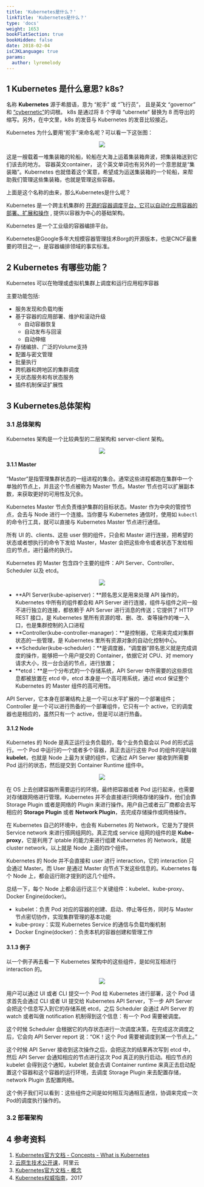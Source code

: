 ```yaml
---
title: 'Kubernetes是什么？'
linkTitle: 'Kubernetes是什么？'
type: 'docs'
weight: 1653
bookFlatSection: true
bookHidden: false
date: 2018-02-04
isCJKLanguage: true
params:
  author: lyremelody
---
```


## 1 **Kubernetes 是什么意思? k8s?**

名称 **Kubernetes** 源于希腊语，意为 “舵手” 或 “飞行员”， 且是英文 “governor” 和 [“cybernetic”](http://www.etymonline.com/index.php?term=cybernetics)的词根。 k8s 是通过将 8 个字母 “ubernete” 替换为 8 而导出的缩写。另外，在中文里，k8s 的发音与 Kubernetes 的发音比较接近。

Kubernetes 为什么要用“舵手”来命名呢？可以看一下这张图：

<div align=center><img src="./images/what-is-kubernetes-01.png"></div>

这是一艘载着一堆集装箱的轮船，轮船在大海上运着集装箱奔波，把集装箱送到它们该去的地方。 容器英文container， 这个英文单词也有另外的一个意思就是“集装箱”。Kubernetes 也就借着这个寓意，希望成为运送集装箱的一个轮船，来帮助我们管理这些集装箱，也就是管理这些容器。

上面是这个名称的由来，那么Kubernetes是什么呢？

Kubernetes 是一个跨主机集群的 [开源的容器调度平台，它可以自动化应用容器的部署、扩展和操作](http://www.slideshare.net/BrianGrant11/wso2con-us-2015-kubernetes-a-platform-for-automating-deployment-scaling-and-operations) , 提供以容器为中心的基础架构。

Kubernetes 是一个工业级的容器编排平台。

Kubernetes是Google多年大规模容器管理技术Borg的开源版本，也是CNCF最重要的项目之一，是容器编排领域的事实标准。

## 2 Kubernetes 有哪些功能？

Kubernetes 可以在物理或虚拟机集群上调度和运行应用程序容器

主要功能包括:

* 服务发现和负载均衡
* 基于容器的应用部署、维护和滚动升级
  * 自动容器恢复
  * 自动发布与回滚
  * 自动伸缩
* 存储编排、广泛的Volume支持
* 配置与密文管理
* 批量执行
* 跨机器和跨地区的集群调度
* 无状态服务和有状态服务
* 插件机制保证扩展性

## 3 Kubernetes总体架构

### 3.1 总体架构

Kubernetes 架构是一个比较典型的二层架构和 server-client 架构。

<div align=center><img src="./images/what-is-kubernetes-02.png"></div>

#### 3.1.1 Master

“Master“是指管理集群状态的一组进程的集合。通常这些进程都跑在集群中一个单独的节点上，并且这个节点被称为 Master 节点。Master 节点也可以扩展副本数，来获取更好的可用性及冗余。

Kubernetes Master 节点负责维护集群的目标状态。Master 作为中央的管控节点，会去与 Node 进行一个连接。当你要与 Kubernetes 通信时，使用如 `kubectl` 的命令行工具，就可以直接与 Kubernetes Master 节点进行通信。

所有 UI 的、clients、这些 user 侧的组件，只会和 Master 进行连接，把希望的状态或者想执行的命令下发给 Master，Master 会把这些命令或者状态下发给相应的节点，进行最终的执行。

Kubernetes 的 Master 包含四个主要的组件：API Server、Controller、Scheduler 以及 etcd。

<div align=center><img src="./images/what-is-kubernetes-03.png"></div>

* **API Server(kube-apiserver)：**顾名思义是用来处理 API 操作的，Kubernetes 中所有的组件都会和 API Server 进行连接，组件与组件之间一般不进行独立的连接，都依赖于 API Server 进行消息的传送；它提供了 HTTP REST 接口，是 Kubernetes 里所有资源的增、删、改、查等操作的唯一入口，也是集群控制的入口进程
* **Controller(kube-controller-manager)：**是控制器，它用来完成对集群状态的一些管理，是 Kubernetes 里所有资源对象的自动化控制中心。
* **Scheduler(kube-scheduler)：**是调度器，“调度器”顾名思义就是完成调度的操作，能够把一个用户提交的 Container，依据它对 CPU、对 memory 请求大小，找一台合适的节点，进行放置；
* **etcd：**是一个分布式的一个存储系统，API Server 中所需要的这些原信息都被放置在 etcd 中，etcd 本身是一个高可用系统，通过 etcd 保证整个 Kubernetes 的 Master 组件的高可用性。

API Server，它本身在部署结构上是一个可以水平扩展的一个部署组件；Controller 是一个可以进行热备的一个部署组件，它只有一个 active，它的调度器也是相应的，虽然只有一个 active，但是可以进行热备。

#### 3.1.2 Node

Kubernetes 的 Node 是真正运行业务负载的，每个业务负载会以 Pod 的形式运行。一个 Pod 中运行的一个或者多个容器，真正去运行这些 Pod 的组件的是叫做 **kubelet**，也就是 Node 上最为关键的组件，它通过 API Server 接收到所需要 Pod 运行的状态，然后提交到 Container Runtime 组件中。

<div align=center><img src="./images/what-is-kubernetes-04.png"></div>

在 OS 上去创建容器所需要运行的环境，最终把容器或者 Pod 运行起来，也需要对存储跟网络进行管理。Kubernetes 并不会直接进行网络存储的操作，他们会靠 Storage Plugin 或者是网络的 Plugin 来进行操作。用户自己或者云厂商都会去写相应的 **Storage Plugin** 或者 **Network Plugin**，去完成存储操作或网络操作。

在 Kubernetes 自己的环境中，也会有 Kubernetes 的 Network，它是为了提供 Service network 来进行搭网组网的。真正完成 service 组网的组件的是 **Kube-proxy**，它是利用了 iptable 的能力来进行组建 Kubernetes 的 Network，就是 cluster network，以上就是 Node 上面的四个组件。

Kubernetes 的 Node 并不会直接和 user 进行 interaction，它的 interaction 只会通过 Master。而 User 是通过 Master 向节点下发这些信息的。Kubernetes 每个 Node 上，都会运行刚才提到的这几个组件。

总结一下，每个 Node 上都会运行这三个关键组件：kubelet、kube-proxy、Docker Engine(docker)。

* kubelet：负责 Pod 对应的容器的创建、启动、停止等任务，同时与 Master 节点密切协作，实现集群管理的基本功能
* kube-proxy：实现 Kubernetes Service 的通信与负载均衡机制
* Docker Engine(docker)：负责本机的容器创建和管理工作

#### 3.1.3 例子

以一个例子再去看一下 Kubernetes 架构中的这些组件，是如何互相进行 interaction 的。

<div align=center><img src="./images/what-is-kubernetes-05.png"></div>

用户可以通过 UI 或者 CLI 提交一个 Pod 给 Kubernetes 进行部署，这个 Pod 请求首先会通过 CLI 或者 UI 提交给 Kubernetes API Server，下一步 API Server 会把这个信息写入到它的存储系统 etcd，之后 Scheduler 会通过 API Server 的 watch 或者叫做 notification 机制得到这个信息：有一个 Pod 需要被调度。

这个时候 Scheduler 会根据它的内存状态进行一次调度决策，在完成这次调度之后，它会向 API Server report 说：“OK！这个 Pod 需要被调度到某一个节点上。”

这个时候 API Server 接收到这次操作之后，会把这次的结果再次写到 etcd 中，然后 API Server 会通知相应的节点进行这次 Pod 真正的执行启动。相应节点的 kubelet 会得到这个通知，kubelet 就会去调 Container runtime 来真正去启动配置这个容器和这个容器的运行环境，去调度 Storage Plugin 来去配置存储，network Plugin 去配置网络。

这个例子我们可以看到：这些组件之间是如何相互沟通相互通信，协调来完成一次Pod的调度执行操作的。

### 3.2 部署架构

## 4 参考资料

1. [Kubernetes官方文档 - Concepts - What is Kubernetes](https://kubernetes.io/docs/concepts/overview/what-is-kubernetes/)
2. [云原生技术公开课](https://edu.aliyun.com/roadmap/cloudnative)，阿里云
3. [Kubernetes官方文档 - 概念](https://kubernetes.io/zh/docs/concepts/)
4. [Kubernetes权威指南](https://book.douban.com/subject/27112874/)，2017

